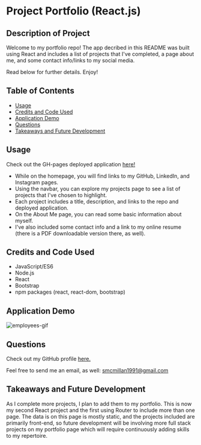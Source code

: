 # Project Portfolio (React.js)

## Description of Project
Welcome to my portfolio repo!  The app decribed in this README was built using React and includes a list of projects that I've completed, a page about me, and some contact info/links to my social media.  

Read below for further details.  Enjoy!

## Table of Contents

- [Usage](#usage)
- [Credits and Code Used](#credits-and-code-used)
- [Application Demo](#application-demo)
- [Questions](#questions)
- [Takeaways and Future Development](#takeaways-and-future-development)

## Usage
Check out the GH-pages deployed application [here!](https://smcmillan28.github.io/personal-react-portfolio/)

- While on the homepage, you will find links to my GitHub, LinkedIn, and Instagram pages. 
- Using the navbar, you can explore my projects page to see a list of projects that I've chosen to highlight.
- Each project includes a title, description, and links to the repo and deployed application. 
- On the About Me page, you can read some basic information about myself. 
- I've also included some contact info and a link to my online resume (there is a PDF downloadable version there, as well).

## Credits and Code Used

- JavaScript/ES6
- Node.js
- React
- Bootstrap
- npm packages (react, react-dom, bootstrap)

## Application Demo

![employees-gif](./public/images/profgif.gif)

## Questions
Check out my GitHub profile [here.](https://github.com/smcmillan28)

Feel free to send me an email, as well: smcmillan1991@gmail.com

## Takeaways and Future Development
As I complete more projects, I plan to add them to my portfolio.  This is now my second React project and the first using Router to include more than one page.  The data is on this page is mostly static, and the projects included are primarily front-end, so future development will be involving more full stack projects on my portfolio page which will require continuously adding skills to my repertoire.